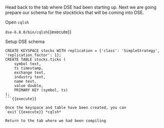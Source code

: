 Head back to the tab where DSE had been starting up. Next we are going prepare our schema for the stockticks that will be coming into DSE.

Open `cqlsh`

`dse-6.8.0/bin/cqlsh`{{execute}}

Setup DSE schema
```
CREATE KEYSPACE stocks WITH replication = {'class': 'SimpleStrategy', 'replication_factor': 1};
CREATE TABLE stocks.ticks (
    symbol text,
    ts timestamp,
    exchange text,
    industry text,
    name text,
    value double,
    PRIMARY KEY (symbol, ts)
);
```{{execute}}

Once the keyspace and table have been created, you can `exit`{{execute}} *cqlsh*

Return to the tab where we had been compiling 
